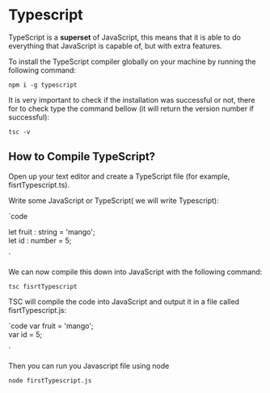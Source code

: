 # Typescript

TypeScript is a **superset** of JavaScript, this means that it is able to do everything that JavaScript is capable of, but with extra features.

To install the TypeScript compiler globally on your machine by running the following command:

`npm i -g typescript`

It is very important to check if the installation was successful or not, there for to check type the command bellow (it will return the version number if successful):

`tsc -v`



## How to Compile TypeScript?

Open up your text editor and create a TypeScript file (for example, fisrtTypescript.ts).

Write some JavaScript or TypeScript( we will write Typescript):


`code

   let fruit : string = 'mango';  
   let id : number = 5;
   
`


We can now compile this down into JavaScript with the following command:

`tsc fisrtTypescript`

TSC will compile the code into JavaScript and output it in a file called fisrtTypescript.js:

`code
   var fruit = 'mango';  
   var id = 5;
   
`


Then you can run you Javascript file using node

`node firstTypescript.js`


